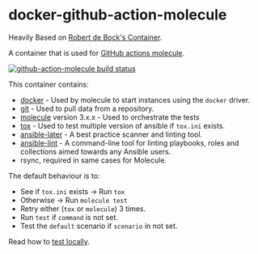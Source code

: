 # docker-github-action-molecule
Heavily Based on [Robert de Bock's Container](https://github.com/robertdebock/docker-github-action-molecule).

A container that is used for [GitHub actions molecule](https://github.com/marketplace/actions/test-ansible-roles-with-molecule).

[![github-action-molecule build status](https://img.shields.io/docker/cloud/build/robertdebock/github-action-molecule.svg)](https://hub.docker.com/repository/docker/robertdebock/github-action-molecule)

This container contains:
- [docker](https://www.docker.com/) - Used by molecule to start instances using the `docker` driver.
- [git](https://git-scm.com/) - Used to pull data from a repository.
- [molecule](https://molecule.readthedocs.io/en/latest/) version 3.x.x - Used to orchestrate the tests
- [tox](https://tox.readthedocs.io/en/latest/) - Used to test multiple version of ansible if `tox.ini` exists.
- [ansible-later](https://ansible-later.geekdocs.de/usage/) - A best practice scanner and linting tool.
- [ansible-lint](https://ansible-lint.readthedocs.io/en/latest/usage.html/) - A command-line tool for linting playbooks, roles and collections aimed towards any Ansible users.
- rsync, required in same cases for Molecule. 

The default behaviour is to:
-   See if `tox.ini` exists -> Run `tox`
-   Otherwise -> Run `molecule test`
-   Retry either (`tox` or `molecule`) 3 times.
-   Run `test` if `command` is not set.
-   Test the `default` scenario if `scenario` in not set.

Read how to [test locally](TESTING.md).
